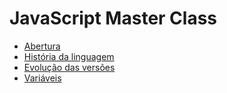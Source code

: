 # JavaScript Master Class

- [Abertura](https://github.com/juscelinodjj/js-master-class/blob/main/aulas/abertura.md)
- [História da linguagem](https://github.com/juscelinodjj/js-master-class/blob/main/aulas/história-da-linguagem.md)
- [Evolução das versões](https://github.com/juscelinodjj/js-master-class/blob/main/aulas/evolução-das-versões.md)
- [Variáveis](https://github.com/juscelinodjj/js-master-class/blob/main/aulas/variáveis.md)